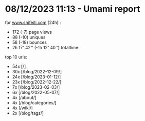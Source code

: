 # 08/12/2023 11:13 - Umami report
for www.shifeiti.com [24h] :

 - 172 (-7) page views
 - 88 (-10) uniques
 - 58 (-18) bounces
 - 2h 17' 42'' (-1h 12' 40'') totaltime


top 10 urls:
 - 54x [/]
 - 30x [/blog/2022-12-09/]
 - 24x [/blog/2023-01-12/]
 - 23x [/blog/2022-12-22/]
 - 7x [/blog/2023-02-03/]
 - 6x [/blog/2022-05-07/]
 - 4x [/about/]
 - 4x [/blog/categories/]
 - 4x [/wiki/]
 - 2x [/blog/tags/]


